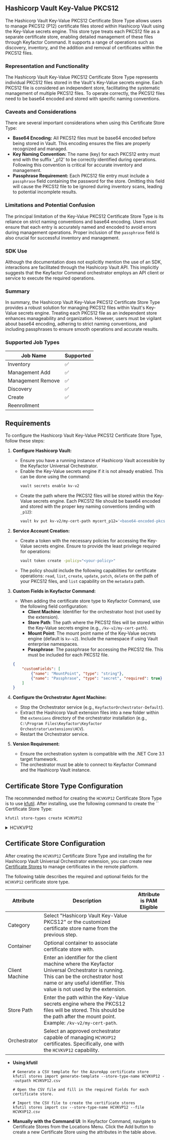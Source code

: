## Hashicorp Vault Key-Value PKCS12

The Hashicorp Vault Key-Value PKCS12 Certificate Store Type allows users to manage PKCS12 (P12) certificate files stored within Hashicorp Vault using the Key-Value secrets engine. This store type treats each PKCS12 file as a separate certificate store, enabling detailed management of these files through Keyfactor Command. It supports a range of operations such as discovery, inventory, and the addition and removal of certificates within the PKCS12 files.

### Representation and Functionality

The Hashicorp Vault Key-Value PKCS12 Certificate Store Type represents individual PKCS12 files stored in the Vault's Key-Value secrets engine. Each PKCS12 file is considered an independent store, facilitating the systematic management of multiple PKCS12 files. To operate correctly, the PKCS12 files need to be base64 encoded and stored with specific naming conventions.

### Caveats and Considerations

There are several important considerations when using this Certificate Store Type:

- **Base64 Encoding:** All PKCS12 files must be base64 encoded before being stored in Vault. This encoding ensures the files are properly recognized and managed.
- **Key Naming Convention:** The name (key) for each PKCS12 entry must end with the suffix '_p12' to be correctly identified during operations. Following this convention is critical for accurate inventory and management.
- **Passphrase Requirement:** Each PKCS12 file entry must include a `passphrase` field containing the password for the store. Omitting this field will cause the PKCS12 file to be ignored during inventory scans, leading to potential incomplete results.

### Limitations and Potential Confusion

The principal limitation of the Key-Value PKCS12 Certificate Store Type is its reliance on strict naming conventions and base64 encoding. Users must ensure that each entry is accurately named and encoded to avoid errors during management operations. Proper inclusion of the `passphrase` field is also crucial for successful inventory and management.

### SDK Use

Although the documentation does not explicitly mention the use of an SDK, interactions are facilitated through the Hashicorp Vault API. This implicitly suggests that the Keyfactor Command orchestrator employs an API client or service to execute the required operations.

### Summary

In summary, the Hashicorp Vault Key-Value PKCS12 Certificate Store Type provides a robust solution for managing PKCS12 files within Vault's Key-Value secrets engine. Treating each PKCS12 file as an independent store enhances manageability and organization. However, users must be vigilant about base64 encoding, adhering to strict naming conventions, and including passphrases to ensure smooth operations and accurate results.



### Supported Job Types

| Job Name | Supported |
| -------- | --------- |
| Inventory | ✅ |
| Management Add | ✅ |
| Management Remove | ✅ |
| Discovery | ✅ |
| Create | ✅ |
| Reenrollment |  |

## Requirements

To configure the Hashicorp Vault Key-Value PKCS12 Certificate Store Type, follow these steps:

1. **Configure Hashicorp Vault:**
    - Ensure you have a running instance of Hashicorp Vault accessible by the Keyfactor Universal Orchestrator.
    - Enable the Key-Value secrets engine if it is not already enabled. This can be done using the command:
      ```bash
      vault secrets enable kv-v2
      ```
    - Create the path where the PKCS12 files will be stored within the Key-Value secrets engine. Each PKCS12 file should be base64 encoded and stored with the proper key naming conventions (ending with `_p12`):
      ```bash
      vault kv put kv-v2/my-cert-path mycert_p12='<base64-encoded-pkcs12>' passphrase='<store-passphrase>'
      ```

2. **Service Account Creation:**
    - Create a token with the necessary policies for accessing the Key-Value secrets engine. Ensure to provide the least privilege required for operations:
      ```bash
      vault token create -policy="<your-policy>"
      ```
    - The policy should include the following capabilities for certificate operations: `read`, `list`, `create`, `update`, `patch`, `delete` on the path of your PKCS12 files, and `list` capability on the `metadata` path.

3. **Custom Fields in Keyfactor Command:**
    - When adding the certificate store type to Keyfactor Command, use the following field configuration:
      - **Client Machine**: Identifier for the orchestrator host (not used by the extension).
      - **Store Path**: The path where the PKCS12 files will be stored within the Key-Value secrets engine (e.g., `/kv-v2/my-cert-path`).
      - **Mount Point**: The mount point name of the Key-Value secrets engine (default is `kv-v2`). Include the namespace if using Vault enterprise namespaces.
      - **Passphrase**: The passphrase for accessing the PKCS12 file. This must be included for each PKCS12 file.

    ```json
    {
        "customFields": [
            {"name": "MountPoint", "type": "string"},
            {"name": "Passphrase", "type": "secret", "required": true}
        ]
    }
    ```

4. **Configure the Orchestrator Agent Machine:**
    - Stop the Orchestrator service (e.g., `KeyfactorOrchestrator-Default`).
    - Extract the Hashicorp Vault extension files into a new folder within the `extensions` directory of the orchestrator installation (e.g., `C:\Program Files\Keyfactor\Keyfactor Orchestrator\extensions\HCV`).
    - Restart the Orchestrator service.

5. **Version Requirement:**
    - Ensure the orchestration system is compatible with the .NET Core 3.1 target framework.
    - The orchestrator must be able to connect to Keyfactor Command and the Hashicorp Vault instance.



## Certificate Store Type Configuration

The recommended method for creating the `HCVKVP12` Certificate Store Type is to use [kfutil](https://github.com/Keyfactor/kfutil). After installing, use the following command to create the `` Certificate Store Type:

```shell
kfutil store-types create HCVKVP12
```

<details><summary>HCVKVP12</summary>

Create a store type called `HCVKVP12` with the attributes in the tables below:

### Basic Tab
| Attribute | Value | Description |
| --------- | ----- | ----- |
| Name | Hashicorp Vault Key-Value PKCS12 | Display name for the store type (may be customized) |
| Short Name | HCVKVP12 | Short display name for the store type |
| Capability | HCVKVP12 | Store type name orchestrator will register with. Check the box to allow entry of value |
| Supported Job Types (check the box for each) | Add, Discovery, Remove | Job types the extension supports |
| Supports Add | ✅ | Check the box. Indicates that the Store Type supports Management Add |
| Supports Remove | ✅ | Check the box. Indicates that the Store Type supports Management Remove |
| Supports Discovery | ✅ | Check the box. Indicates that the Store Type supports Discovery |
| Supports Reenrollment |  |  Indicates that the Store Type supports Reenrollment |
| Supports Create | ✅ | Check the box. Indicates that the Store Type supports store creation |
| Needs Server | ✅ | Determines if a target server name is required when creating store |
| Blueprint Allowed |  | Determines if store type may be included in an Orchestrator blueprint |
| Uses PowerShell |  | Determines if underlying implementation is PowerShell |
| Requires Store Password |  | Determines if a store password is required when configuring an individual store. |
| Supports Entry Password |  | Determines if an individual entry within a store can have a password. |

The Basic tab should look like this:

![HCVKVP12 Basic Tab](../docsource/images/HCVKVP12-basic-store-type-dialog.png)

### Advanced Tab
| Attribute | Value | Description |
| --------- | ----- | ----- |
| Supports Custom Alias | Optional | Determines if an individual entry within a store can have a custom Alias. |
| Private Key Handling | Optional | This determines if Keyfactor can send the private key associated with a certificate to the store. Required because IIS certificates without private keys would be invalid. |
| PFX Password Style | Default | 'Default' - PFX password is randomly generated, 'Custom' - PFX password may be specified when the enrollment job is created (Requires the Allow Custom Password application setting to be enabled.) |

The Advanced tab should look like this:

![HCVKVP12 Advanced Tab](../docsource/images/HCVKVP12-advanced-store-type-dialog.png)

### Custom Fields Tab
Custom fields operate at the certificate store level and are used to control how the orchestrator connects to the remote target server containing the certificate store to be managed. The following custom fields should be added to the store type:

| Name | Display Name | Type | Default Value/Options | Required | Description |
| ---- | ------------ | ---- | --------------------- | -------- | ----------- |


The Custom Fields tab should look like this:

![HCVKVP12 Custom Fields Tab](../docsource/images/HCVKVP12-custom-fields-store-type-dialog.png)



</details>

## Certificate Store Configuration

After creating the `HCVKVP12` Certificate Store Type and installing the for Hashicorp Vault Universal Orchestrator extension, you can create new [Certificate Stores](https://software.keyfactor.com/Core-OnPrem/Current/Content/ReferenceGuide/Certificate%20Stores.htm?Highlight=certificate%20store) to manage certificates in the remote platform.

The following table describes the required and optional fields for the `HCVKVP12` certificate store type.

| Attribute | Description | Attribute is PAM Eligible |
| --------- | ----------- | ------------------------- |
| Category | Select "Hashicorp Vault Key-Value PKCS12" or the customized certificate store name from the previous step. | |
| Container | Optional container to associate certificate store with. | |
| Client Machine | Enter an identifier for the client machine where the Keyfactor Universal Orchestrator is running. This can be the orchestrator host name or any useful identifier. This value is not used by the extension. | |
| Store Path | Enter the path within the Key-Value secrets engine where the PKCS12 files will be stored. This should be the path after the mount point. Example: `/kv-v2/my-cert-path`. | |
| Orchestrator | Select an approved orchestrator capable of managing `HCVKVP12` certificates. Specifically, one with the `HCVKVP12` capability. | |

* **Using kfutil**

    ```shell
    # Generate a CSV template for the AzureApp certificate store
    kfutil stores import generate-template --store-type-name HCVKVP12 --outpath HCVKVP12.csv

    # Open the CSV file and fill in the required fields for each certificate store.

    # Import the CSV file to create the certificate stores
    kfutil stores import csv --store-type-name HCVKVP12 --file HCVKVP12.csv
    ```

* **Manually with the Command UI**: In Keyfactor Command, navigate to Certificate Stores from the Locations Menu. Click the Add button to create a new Certificate Store using the attributes in the table above.